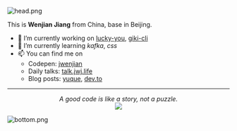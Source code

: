 ![head.png](https://i.loli.net/2020/07/12/TmAP8n236xqh75Q.png)

This is **Wenjian Jiang** from China, base in Beijing.

- 🔭 I’m currently working on [lucky-you](https://github.com/jwenjian/lucky-you), [giki-cli](https://github.com/jwenjian/giki-cli)
- 🌱 I’m currently learning *kafka*, *css*
- 📫 You can find me on 
  - Codepen: [jwenjian](https://codepen.io/jwenjian)
  - Daily talks: [talk.jwj.life](https://talk.jwj.life)
  - Blog posts: [yuque](https://yuque.com/jwenjian), [dev.to](https://dev.to/jwenjian)

---

<p align="center">
  <i>A good code is like a story, not a puzzle.</i><br/>
<img src="https://visitor-badge.glitch.me/badge?page_id=jwenjian.jwenjian"/>
</p>

![bottom.png](https://i.loli.net/2020/07/12/b3grZD6LFseGuUP.png)
